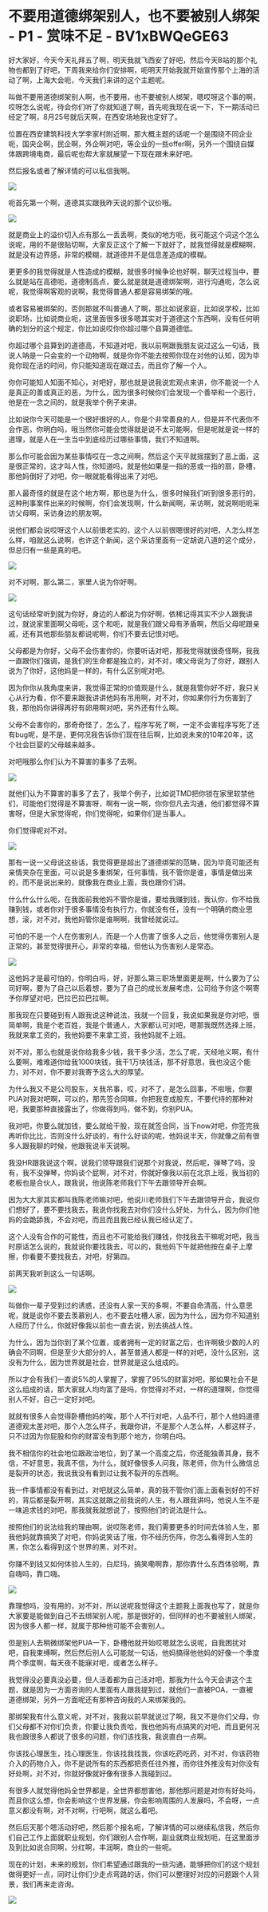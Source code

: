# 不要用道德绑架别人，也不要被别人绑架 - P1 - 赏味不足 - BV1xBWQeGE63

好大家好，今天今天礼拜五了啊，明天我就飞西安了好吧，然后今天B站的那个礼物也都到了好吧，下周我来给你们安排啊，呃明天开始我就开始宣传那个上海的活动了啊，上海大会呃，今天我们来讲的这个主题呢。

叫做不要用道德绑架别人啊，也不要用，也不要被别人绑架，嗯哎呀这个事的啊，哎呀怎么说呢，待会你们听了你就知道了啊，首先呃我现在说一下，下一期活动已经定了啊，8月25号就后天啊，在西安场地我也定好了。

位置在西安建筑科技大学李家村附近啊，那大概主题的话呢一个是围绕不同企业呃，国央企啊，民企啊，外企啊对吧，等企业的一些offer啊，另外一个围绕自媒体跟跨境电商，最后呢也帮大家就展望一下现在跟未来好吧。

然后报名或者了解详情的可以私信我啊。

![](img/ec310191f5380e188d93c3b69865362e_1.png)

呃首先第一个啊，道德其实跟我昨天说的那个议价哦。

![](img/ec310191f5380e188d93c3b69865362e_3.png)

就是商业上的溢价切入点有那么一丢丢啊，类似的地方呃，我可能这个词这个怎么说呢，用的不是很贴切啊，大家反正这个了解一下就好了，就我觉得就是模糊啊，就是没有边界感，非常的模糊，就道德并不是信息差造成的模糊。

更更多的我觉得就是人性造成的模糊，就很多时候争论也好啊，聊天过程当中，要么就是站在高德呃，道德制高点，要么就是就是道德绑架啊，进行沟通呃，怎么说呢，我觉得啊客观的说啊，我觉得普通人都是容易绑架的哦。

或者容易被绑架的，否则那就不叫普通人了啊，那比如说家庭，比如说学校，比如说职场，比如说商业呃，这里面很多很多嗯其实对于道德这个东西啊，没有任何明确的划分的这个规定，你比如说哎你你超过哪个县算道德低。

你超过哪个县算到的道德高，不知道对吧，我以前啊跟我朋友说过这么一句话，我说人呐是一只会变的一个动物啊，就是你你不能去按照你现在对他的认知，因为毕竟你现在活的时间，你只能知道现在跟过去，而且你了解一个人。

你你可能知人知面不知心，对吧好，那也就是说我说宏观点来讲，你不能说一个人是真正的善或真正的恶，为什么，因为很多时候你们会发现一个善举和一个恶行，他是在一念之间的，就是我举个例子来讲。

比如说你今天可能是一个很好很好的人，你是个非常善良的人，但是并不代表你不会作恶，你明白吗，哦当然你可能会觉得就是说不太可能啊，但是呢就是说一样的道理，就是人在一生当中到底经历过哪些事情，我们不知道啊。

那么你可能会因为某些事情哎在一念之间啊，然后这个天平就摇摆到了恶上面，这是很正常的，这才叫人性，你知道吗，就是他如果是一指的恶或一指的扇，卧槽，那他妈倒好了对吧，你一眼就能看得出来了对吧。

那人最奇怪的就是在这个地方啊，那也是为什么，很多时候我们听到很多恶行的，这种刑事案件出来的时候啊，你们会发现啊，什么新闻啊，采访啊，就说啊呃呃采访父母啊，采访身边的朋友啊。

说他们都会说哎呀这个人以前很老实的，这个人以前很嗯很好的对吧，人怎么样怎么样，咱就这么说啊，也许这个新闻，这个采访里面有一定胡说八道的这个成分，但总归有一些是真的吧。



![](img/ec310191f5380e188d93c3b69865362e_5.png)

对不对啊，那么第二，家里人说为你好啊。

![](img/ec310191f5380e188d93c3b69865362e_7.png)

这句话经常听到就为你好，身边的人都说为你好啊，依稀记得其实不少人跟我讲过，就说家里面啊父母呃，这个和呃，就是我们跟父母有矛盾啊，然后父母呢跟亲戚，还有其他那些朋友都说呢啊，你们不要去记恨对吧。

父母都是为你好，父母不会伤害你的，你要听话对吧，那我觉得就很奇怪啊，我我一直跟你们强调，是我们的生命都是独立的，对不对，噢父母说为了你好，跟别人说为了你好，这他妈是一样的，有什么区别呢对吧。

因为你你从我角度来讲，我觉得正常的价值观是什么，就是我管你好不好，我只关心从行为看，你不要来跟我讲讲他妈有吊用啊，对不对，你如果你行为伤害到了我，那他妈你讲得再好有卵用啊对吧，另外还有什么啊。

父母不会害你的，那奇奇怪了，怎么了，程序写死了啊，一定不会害程序写死了还有bug呢，是不是，更何况我告诉你们现在往后啊，比如说未来的10年20年，这个社会巨婴的父母越来越多。

对吧哦那么你们认为不算害的事多了去啊。

![](img/ec310191f5380e188d93c3b69865362e_9.png)

就他们认为不算害的事多了去了，我举个例子，比如说TMD把你锁在家里软禁他们，可能他们觉得是不算害呀，啊有一说一啊，你你但凡去沟通，他们都觉得不算害呀，但是大家觉得呢，你们觉得呢，如果你们是当事人。

你们觉得呢对不对。

![](img/ec310191f5380e188d93c3b69865362e_11.png)

那有一说一父母说这些话，我觉得更是超出了道德绑架的范畴，因为毕竟可能还有亲情夹杂在里面，可以说是多重绑架，任何事情，我不管你是谁，事情是做出来的，而不是说出来的，就像我在商业上面，我也跟你们讲。

什么什么什么呃，在我面前我他妈不管你是谁，要给我赚到钱，我认你，你不给我赚到钱，或者你对于很多事情没有执行力，你就没有任，没有一个明确的商业思想，滚，对不对，我他妈管你是谁啊啊，我曾经就说过。

可怕的不是一个人在伤害别人，而是一个人伤害了很多人之后，他觉得伤害别人是正常的，甚至觉得很开心，非常的幸福，但他认为伤害别人是常态。



![](img/ec310191f5380e188d93c3b69865362e_13.png)

这他妈才是最可怕的，你明白吗，好，好那么第三职场里面更是啊，什么要为了公司好啊，要为了自己以后着想，要为了自己的成长发展考虑，公司给予你这个啊寄予你厚望对吧，巴拉巴拉巴拉啊。

那我现在只要碰到有人跟我说这种说法，我就一个回复，我说如果我是你对吧，很简单啊，我是个老百姓，我是个普通人，大家都认可对吧，嗯那我既然选择上班，我就来拿工资的，我他妈要不来拿工资，我他妈就不上班。

对不对，那么也就是说你给我多少钱，我干多少活，怎么了呢，天经地义啊，有什么要啊，难难道你给我1000块钱，我干1万块钱活，那不好意思，我也没这个能力，对不对，你不要对我寄予这么大的厚望。

为什么我又不是公司股东，关我吊事，哎，对不了，是怎么回事，不啦哦，你要PUA对我对吧啊，可以的，那先签合同嘛，你把我变成股东，不要代持的那种对吧，我要那种直接露出了，你做得到吗，做不到，你别PUA。

我对吧，你要么就加钱，要么就给干股，现在就签合同，当下now对吧，你签完我再听你比比，否则没什么好谈的，有什么好谈的呢，他妈说半天，你就像之前有很多人跟我聊的时候，他跟我说半天说啊。

我没HR跟我说这个啊，说我们领导跟我们说那个对我说，然后呢，弹琴了吗，没有，我不没弹琴，你妈谈个屁啊，对不对，你就好像我以前在北京上班，我当初的老板也是合伙人，跟我说，他说陈老师我们下午去跟领导开会啊。

因为大大家其实都叫我陈老师嘛对吧，他说川老师我们下午去跟领导开会，我说你们想好了，要不要找我去，我说你找我去对你们没什么好处，为什么，因为你们他妈的会跪舔我，不会对吧，而且而且我已经认我已经认定了。

这个人没有合作的可能性，而且也不可能给我们赚钱，你找我去干嘛呢对吧，我当时原话怎么说的，我就说你要找我去，可以的，我他妈下午就把他按在桌子上摩擦，你看要不要找我去，对吧，好第四。

前两天我听到这么一句话啊。

![](img/ec310191f5380e188d93c3b69865362e_15.png)

叫做你一辈子受到过的诱惑，还没有人家一天的多啊，不要自命清高，什么意思呢，就是说你不要去羡慕别人，也不要去吐槽人家，因为为什么，因为你不知道别人经历了什么，你就好像我以前也一直去说，别去挑战人性。

为什么，因为当你到了某个位置，或者拥有一定的财富之后，也许啊极少数的人的确会不同啊，但是至少大部分的人，甚至普通人都是一样的对吧，没什么区别，这没有为什么，因为世界就是社会，世界就是这么组成的。

所以才会有我们一直说5%的人掌握了，掌握了95%的财富对吧，那如果社会不是这么组成的话，那大家就人均均富了是吗，你觉得对不对，一样的道理啊，你觉得别人不好，自己一定好对吧。

就就有很多人会觉得卧槽他妈的唉，那个人不行对吧，人品不行，那个人他妈道德道德观太差对吧，那个人怎么样子，我跟你讲，不是那个人怎么样，人都这样子，只不过因为你屁股和你的财富没有到那个地方，你明白吗。

我不相信你的社会地位跟政治地位，到了某一个高度之后，你还能独善其身，我不信，不好意思，我真不信，为什么，就好像很多人问我，陈老师，你为什么微信总是裂开的状态，我说我没有看到过让我不裂开的东西啊。

我一件事情都没有看到过，对吧就这么简单，真的我不管你们面上面看到好的不好的，背后都是裂开啊，其实这就跟之前我说的人生，有人跟我讲吗，他说人生不是一味追求钱的对吧，那我就我就想说了，按照他们的说法是什么。

按照他们的说法给我的理由啊，说哎陈老师，我们需要更多的时间去体验人生，那我他妈就靠搞笑了对吧，你妈说笑话了哦，你不经历伤阵，你怎么看得到人生的黑，你怎么看得到这个世界的黑，对不对。

你赚不到钱又如何体验人生的，白尼玛，搞笑嘞啊靠，那你靠什么东西体验啊，靠自嗨吗，靠口嗨。

![](img/ec310191f5380e188d93c3b69865362e_17.png)

靠理想吗，没有用的，对不对，所以说呢我觉得这个主题我上面我也写了，就是你大家要是能做到自己不去绑架别人呢，那是很好的，但同样的也不要被别人绑架，因为很多人都一样，就属于那种他可能不会害别人。

但是别人去稍微绑架他PUA一下，卧槽他就开始哎嗯就怎么说呢，自我困扰对吧，自我束缚啊，然后然后别人么可能就一句话，他妈搞得他他妈的好像一个季度两个季度啊，每天夜不能寐对吧，或者怎么样子。

我觉得没必要真没必要，但人活着都为自己活对吧，那我为什么今天会讲这个主题，就是因为一方面咨询的人里面有人跟我提到过，就他们一直被POA，一直被道德绑架，另外一方面呢还有那种咨询我的人来绑架我的。

那绑架我有什么意义呢，对不对，我我以前早就说过了啊，我又不是你们父母，你们父母都不对你们负责，你要让我负责哈，我也他妈有点搞笑的对吧，而且更何况我也跟很多人都说了很多的问题，你们该找我，我说直白一点啊。

你该找心理医生，找心理医生，你该找我找我，你该吃药吃药，对不对，你该药物介入的药物介入，你不是说所有的东西都把责任往外推，而你往外推没有对你没有好处啊，对不对，你就好像就好像有很多人我碰到过。

有很多人就觉得他妈全世界都是，全世界都想害他，那他那问题是对你有好处吗，而且你这么想，你会影响这个世界发展，你会影响周围的人发展吗，不会呀，一点意义都没有啊，对不对啊，行吧啊，就这么着吧。

然后后天那个嗯活动好吧，然后那个报名呃，了解详情的可以继续私信我，然后你们自己工作上面就职业规划，你们跟别人合作啊，副业就商业规划呃，在这里面涉及到比如说合同啊，分红啊，丰润啊，商业的一些呃。

现在的计划，未来的规划，你们希望通过跟我的一些沟通，能够把你们的这个规划做得更好一点，同时让你们少走点弯路的话，你们可以整理好对应的问题跟个人背景，我们再来走咨询。



![](img/ec310191f5380e188d93c3b69865362e_19.png)